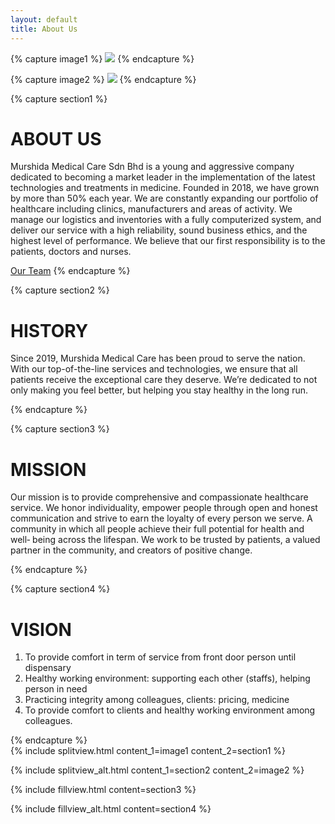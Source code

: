 ```yaml
---
layout: default
title: About Us
---
```


{% capture image1 %}
<img src=" {{ 'res/about.jpg' | relative_url }}" class="img-fluid fade-on-view my-5">
{% endcapture %}

{% capture image2 %}
<img src="{{ 'res/doctor.jpeg' | relative_url }}" class="img-fluid fade-on-view my-5">
{% endcapture %}

{% capture section1 %}
<h1 class="heading">ABOUT US</h1>
<p class="justify">Murshida Medical Care Sdn Bhd is a young and aggressive company
  dedicated to becoming a market leader in the implementation of the
  latest technologies and treatments in medicine.
  Founded in 2018, we have grown by more than 50% each year. We are
  constantly expanding our portfolio of healthcare including clinics,
  manufacturers and areas of activity.
  We manage our logistics and inventories with a fully computerized
  system, and deliver our service with a high reliability, sound business
  ethics, and the highest level of performance.
  We believe that our first responsibility is to the patients, doctors and
nurses.</p>
<a class="btn btn-light w-100" href=" {{ 'teams' | relative_url }}">Our Team</a>
{% endcapture %}

{% capture section2 %}
<h1 class="heading">HISTORY</h1>
<p class="justify">Since 2019, Murshida Medical Care has been proud to serve the nation.
  With our top-of-the-line services and technologies, we ensure that all
  patients receive the exceptional care they deserve. We’re dedicated to
  not only making you feel better, but helping you stay healthy in the long
run.</p>
{% endcapture %}

{% capture section3 %}
<div class="container justify">
  <h1 class="heading">MISSION</h1>
  <p>Our mission is to provide comprehensive and compassionate     
    healthcare  service. We honor individuality, empower people  
    through open and honest  communication and strive to earn  
    the loyalty of every person we serve. A  community in which all 
    people achieve their full potential for health and well‐ being 
    across the lifespan.  We work to be trusted by patients, a valued 
  partner  in the community, and creators of positive change.</p>
</div>
{% endcapture %}

{% capture section4 %}
<div class="container text-center">
  <h1 class="heading">VISION</h1>
  <p>
    <ol>
      <li>To provide comfort in term of service from front door person until dispensary</li>
      <li>Healthy working environment: supporting each other (staffs), helping person in need</li>
      <li>Practicing integrity among colleagues, clients: pricing, medicine</li>
      <li>To provide comfort to clients and healthy working environment among colleagues.</li>
    </ol>
  </p>
</div>
{% endcapture %}

<main class="content mt-5 py-2">
  {% include splitview.html
    content_1=image1
    content_2=section1
  %}

  {% include splitview_alt.html
    content_1=section2
    content_2=image2
  %}

  {% include fillview.html
    content=section3
  %}

  {% include fillview_alt.html
    content=section4
  %}
</main>